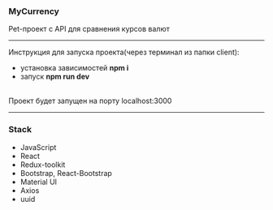 ### MyCurrency
Pet-проект с API для сравнения курсов валют

---
Инструкция для запуска проекта(через терминал из папки client): 

- установка зависимостей **npm i**
- запуск **npm run dev**
<br/>
Проект будет запущен на порту localhost:3000

<br/>

---
### Stack

- JavaScript
- React
- Redux-toolkit
- Bootstrap, React-Bootstrap
- Material UI
- Axios
- uuid
